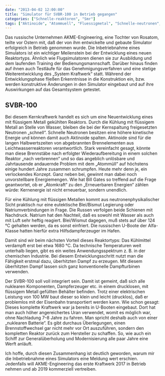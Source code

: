 ```yaml
---
date: "2013-04-02 12:00:00"
title: "Simulator für SVBR-100 in Betrieb gegangen"
categories: ["Schnelle-reaktoren", "Smr"]
tags: ["Aktinoide", "Atommuell", "Fluessigmetal", "Schnelle-neutronen", "Simulator"]
---
```


Das russische Unternehmen AKME-Engineering, eine Tochter von Rosatom, teilte vor Ostern mit, daß der von ihm entwickelte und gebaute Simulator erfolgreich in Betrieb genommen wurde. Die Inbetriebnahme eines Simulators ist ein wichtiger Meilenstein bei der Entwicklung eines neuen Reaktortyps. Ähnlich wie Flugsimulatoren dienen sie zur Ausbildung und dem laufenden Training der Bedienungsmannschaft. Darüber hinaus finden auf ihnen auch Testläufe für das Genehmigungsverfahren und eine stetige Weiterentwicklung des „System Kraftwerk“ statt. Während der Entwicklungsphase fließen Erkenntnisse in die Konstruktion ein, bzw. werden konstruktive Änderungen in den Simulator eingebaut und auf ihre Auswirkungen auf das Gesamtsystem getestet.


## SVBR-100

Bei diesem Kernkraftwerk handelt es sich um eine Neuentwicklung eines mit flüssigem Metall gekühlten Reaktors. Durch die Kühlung mit flüssigem Metall an Stelle von Wasser, bleiben die bei der Kernspaltung freigesetzten Neutronen „schnell“. Schnelle Neutronen besitzen eine höhere kinetische Energie und können damit auch Aktinoide spalten. Aktinoide sind für die langen Halbwertszeiten von abgebrannten Brennelementen aus Leichtwasserreaktoren verantwortlich. Stark vereinfacht gesagt, könnte man diese Brennstäbe nach erfolgter Wiederaufbereitung in einem solchen Reaktor „nach verbrennen“ und so das angeblich unlösbare und Jahrtausende andauernde Problem mit dem „Atommüll“ auf höchstens einige hundert Jahre zusammen schrumpfen. Heute mehr denn je, ein verlockendes Konzept. Ganz neben bei, gewinnt man dabei noch unvorstellbare Energiemengen. Wie hat Bill Gates so treffend auf die Frage geantwortet, ob er „Atomkraft“ zu den „Erneuerbaren Energien“ zählen würde: Kernenergie ist nicht erneuerbar, sondern unendlich.

Für eine Kühlung mit flüssigen Metallen kommt aus neutronenphysikalischer Sicht praktisch nur eine eutektische Blei/Bismut Legierung oder Natriumverbindungen in Frage. Die Russen verfolgen beide Schienen mit Nachdruck. Natrium hat den Nachteil, daß es sowohl mit Wasser als auch mit Luft sehr heftig reagiert. Blei/Wismut dagegen, muß stets auf über 124 °C gehalten werden, da es sonst einfriert. Die russischen U-Boote der Alfa-Klasse hatten hierfür extra Hilfsdampferzeuger im Hafen.

Damit sind wir beim nächsten Vorteil dieses Reaktortyps: Das Kühlmittel verdampft erst bei etwa 1680 °C. Da technische Temperaturen weit unterhalb liegen, gibt es ein weites Anwendungsspektrum z. B. in der chemischen Industrie. Bei diesem Entwicklungsschritt nutzt man die Fähigkeit erstmal dazu, überhitzten Dampf zu erzeugen. Mit diesem überhitzten Dampf lassen sich ganz konventionelle Dampfturbinen verwenden.

Der SVBR-100 soll voll integriert sein. Damit ist gemeint, daß sich alle nuklearen Komponenten, Dampferzeuger etc. in einem drucklosen, mit flüssigem Metall gefüllten Behälter befinden. Trotz einer elektrischen Leistung von 100 MW baut dieser so klein und leicht (drucklos), daß er problemlos mit der Eisenbahn transportiert werden kann. Wie schon gesagt: Dieses komplette Kraftwerk war ja bereits in U-Booten eingebaut. Dort hat man auch höher angereichertes Uran verwendet, womit es möglich war, ohne Nachladung 7–8 Jahre zu fahren. Man spricht deshalb auch von einer „nuklearen Batterie“. Es gibt durchaus Überlegungen, einen Brennstoffwechsel gar nicht mehr vor Ort auszuführen, sondern den kompletten Reaktor zurück zum Hersteller zu schaffen. So, wie auch ein Schiff zur Generalüberholung und Modernisierung alle paar Jahre eine Werft anläuft.

Ich hoffe, durch diesen Zusammenhang ist deutlich geworden, warum mir die Inbetriebnahme eines Simulators eine Meldung wert erschien. Jedenfalls will AKME-Engineering das erste Kraftwerk 2017 in Betrieb nehmen und ab 2019 kommerziell vertreiben.

